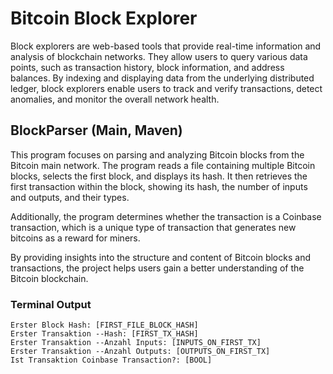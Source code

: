 # Bitcoin Block Explorer

Block explorers are web-based tools that provide real-time information and analysis of blockchain networks. They allow users to query various data points, such as transaction history, block information, and address balances. By indexing and displaying data from the underlying distributed ledger, block explorers enable users to track and verify transactions, detect anomalies, and monitor the overall network health.

## BlockParser (Main, Maven)

This program focuses on parsing and analyzing Bitcoin blocks from the Bitcoin main network. The program reads a file containing multiple Bitcoin blocks, selects the first block, and displays its hash. It then retrieves the first transaction within the block, showing its hash, the number of inputs and outputs, and their types.

Additionally, the program determines whether the transaction is a Coinbase transaction, which is a unique type of transaction that generates new bitcoins as a reward for miners.

By providing insights into the structure and content of Bitcoin blocks and transactions, the project helps users gain a better understanding of the Bitcoin blockchain.

### Terminal Output

```
Erster Block Hash: [FIRST_FILE_BLOCK_HASH]
Erster Transaktion --Hash: [FIRST_TX_HASH]
Erster Transaktion --Anzahl Inputs: [INPUTS_ON_FIRST_TX]
Erster Transaktion --Anzahl Outputs: [OUTPUTS_ON_FIRST_TX]
Ist Transaktion Coinbase Transaction?: [BOOL]
```
